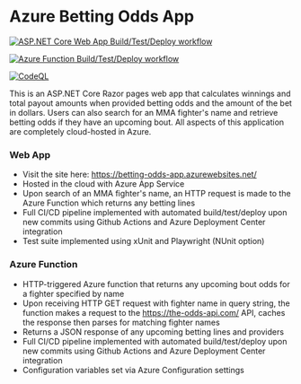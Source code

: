 # Azure Betting Odds App

[![ASP.NET Core Web App Build/Test/Deploy workflow](https://github.com/chrisbrown-01/Azure-Betting-Odds-App/actions/workflows/Betting-Odds-App.yml/badge.svg)](https://github.com/chrisbrown-01/Azure-Betting-Odds-App/actions/workflows/Betting-Odds-App.yml)

[![Azure Function Build/Test/Deploy workflow](https://github.com/chrisbrown-01/Azure-Betting-Odds-App/actions/workflows/BettingOddsApiAzureFunction.yml/badge.svg)](https://github.com/chrisbrown-01/Azure-Betting-Odds-App/actions/workflows/BettingOddsApiAzureFunction.yml)

[![CodeQL](https://github.com/chrisbrown-01/Azure-Betting-Odds-App/actions/workflows/codeql.yml/badge.svg)](https://github.com/chrisbrown-01/Azure-Betting-Odds-App/actions/workflows/codeql.yml)

This is an ASP.NET Core Razor pages web app that calculates winnings and total payout amounts when provided betting odds and the amount of the bet in dollars. Users can also search for an MMA fighter's name and 
retrieve betting odds if they have an upcoming bout. All aspects of this application are completely cloud-hosted in Azure. 

### Web App ###
- Visit the site here: https://betting-odds-app.azurewebsites.net/
- Hosted in the cloud with Azure App Service
- Upon search of an MMA fighter's name, an HTTP request is made to the Azure Function which returns any betting lines
- Full CI/CD pipeline implemented with automated build/test/deploy upon new commits using Github Actions and Azure Deployment Center integration
- Test suite implemented using xUnit and Playwright (NUnit option)

### Azure Function ###
- HTTP-triggered Azure function that returns any upcoming bout odds for a fighter specified by name
- Upon receiving HTTP GET request with fighter name in query string, the function makes a request to the https://the-odds-api.com/ API, caches the response then parses for matching fighter names
- Returns a JSON response of any upcoming betting lines and providers
- Full CI/CD pipeline implemented with automated build/test/deploy upon new commits using Github Actions and Azure Deployment Center integration
- Configuration variables set via Azure Configuration settings

